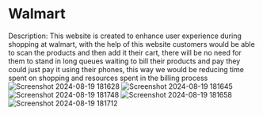 # Walmart
Description:
This website is created to enhance user experience during shopping at walmart, with the help of this website customers would be able to scan the products and then add it their cart, there will be no need for them to stand in long queues waiting to bill their products and pay they could just pay it using their phones, this way we would be reducing time spent on shopping and resources spent in the billing process![Screenshot 2024-08-19 181628](https://github.com/user-attachments/assets/d21c401e-3d64-483c-975a-0d05aad4cd06)
![Screenshot 2024-08-19 181645](https://github.com/user-attachments/assets/2e034224-0e2f-454e-8ece-c49ca938b274)
![Screenshot 2024-08-19 181748](https://github.com/user-attachments/assets/29947d2f-4fc2-43e5-8a56-20dcd0ac62d5)
![Screenshot 2024-08-19 181658](https://github.com/user-attachments/assets/8cd276a3-5b63-4f54-9778-d1149fe76d61)
![Screenshot 2024-08-19 181712](https://github.com/user-attachments/assets/8cf2d840-7771-429c-94fd-3b61b92deb77)
